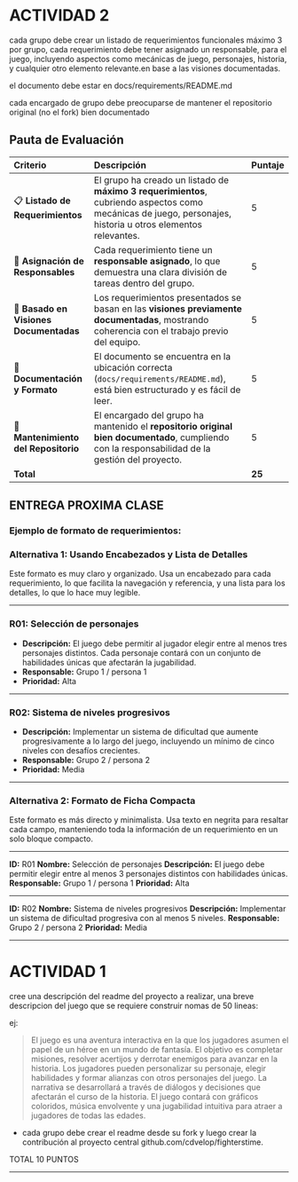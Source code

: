 # ACTIVIDAD 2

cada grupo debe crear un listado de requerimientos funcionales máximo 3 por grupo, cada requerimiento debe tener asignado un responsable, para el juego, incluyendo aspectos como mecánicas de juego, personajes, historia, y cualquier otro elemento relevante.en base a las visiones documentadas.

el documento debe estar en 
docs/requirements/README.md

cada encargado de grupo debe preocuparse de mantener el repositorio original (no el fork) bien documentado


## Pauta de Evaluación

| Criterio | Descripción | Puntaje |
| :--- | :--- | :--- |
| 📋 **Listado de Requerimientos** | El grupo ha creado un listado de **máximo 3 requerimientos**, cubriendo aspectos como mecánicas de juego, personajes, historia u otros elementos relevantes. | 5 |
| 👥 **Asignación de Responsables** | Cada requerimiento tiene un **responsable asignado**, lo que demuestra una clara división de tareas dentro del grupo. | 5 |
| 🧠 **Basado en Visiones Documentadas** | Los requerimientos presentados se basan en las **visiones previamente documentadas**, mostrando coherencia con el trabajo previo del equipo. | 5 |
| 📑 **Documentación y Formato** | El documento se encuentra en la ubicación correcta (`docs/requirements/README.md`), está bien estructurado y es fácil de leer. | 5 |
| 🔄 **Mantenimiento del Repositorio** | El encargado del grupo ha mantenido el **repositorio original bien documentado**, cumpliendo con la responsabilidad de la gestión del proyecto. | 5 |
| **Total** | | **25** |


## ENTREGA PROXIMA CLASE

### Ejemplo de formato de requerimientos:


### Alternativa 1: Usando Encabezados y Lista de Detalles

Este formato es muy claro y organizado. Usa un encabezado para cada requerimiento, lo que facilita la navegación y referencia, y una lista para los detalles, lo que lo hace muy legible.

---

### **R01: Selección de personajes**

- **Descripción:** El juego debe permitir al jugador elegir entre al menos tres personajes distintos. Cada personaje contará con un conjunto de habilidades únicas que afectarán la jugabilidad.
- **Responsable:** Grupo 1 / persona 1
- **Prioridad:** Alta

---

### **R02: Sistema de niveles progresivos**

- **Descripción:** Implementar un sistema de dificultad que aumente progresivamente a lo largo del juego, incluyendo un mínimo de cinco niveles con desafíos crecientes.
- **Responsable:** Grupo 2 / persona 2
- **Prioridad:** Media

---

### Alternativa 2: Formato de Ficha Compacta

Este formato es más directo y minimalista. Usa texto en negrita para resaltar cada campo, manteniendo toda la información de un requerimiento en un solo bloque compacto.

---

**ID:** R01
**Nombre:** Selección de personajes
**Descripción:** El juego debe permitir elegir entre al menos 3 personajes distintos con habilidades únicas.
**Responsable:** Grupo 1 / persona 1
**Prioridad:** Alta

---

**ID:** R02
**Nombre:** Sistema de niveles progresivos
**Descripción:** Implementar un sistema de dificultad progresiva con al menos 5 niveles.
**Responsable:** Grupo 2 / persona 2
**Prioridad:** Media



---

# ACTIVIDAD 1
cree una descripción del readme del proyecto a realizar, una breve descripcion del juego que se requiere construir nomas de 50 lineas: 

ej: 
>El juego es una aventura interactiva en la que los jugadores asumen el papel de un héroe en un mundo de fantasía. El objetivo es completar misiones, resolver acertijos y derrotar enemigos para avanzar en la historia. Los jugadores pueden personalizar su personaje, elegir habilidades y formar alianzas con otros personajes del juego. La narrativa se desarrollará a través de diálogos y decisiones que afectarán el curso de la historia. El juego contará con gráficos coloridos, música envolvente y una jugabilidad intuitiva para atraer a jugadores de todas las edades.

- cada grupo debe crear el readme desde su fork  y luego crear la contribución al proyecto central    github.com/cdvelop/fighterstime.


TOTAL 10 PUNTOS

---


